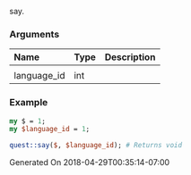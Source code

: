 say.
### Arguments
**Name**|**Type**|**Description**
:---|:---|:---
||
language_id|int|

### Example

```perl
my $ = 1;
my $language_id = 1;

quest::say($, $language_id); # Returns void
```


Generated On 2018-04-29T00:35:14-07:00